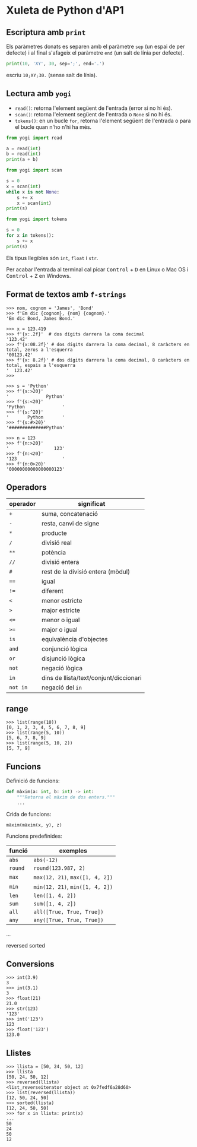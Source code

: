 # Xuleta de Python d'AP1

## Escriptura amb `print`

Els paràmetres donats es separen amb el paràmetre `sep` (un espai de per defecte) i al final s'afageix el paràmetre `end` (un salt de línia per defecte).

```python
print(10, 'XY', 30, sep=';', end='.')
```

escriu `10;XY;30.` (sense salt de línia).

## Lectura amb `yogi`

- `read()`: retorna l'element següent de l'entrada (error si no hi és).
- `scan()`: retorna l'element següent de l'entrada o `None` si no hi és.
- `tokens()`: en un bucle `for`, retorna l'element següent de l'entrada o para el bucle quan n'ho n'hi ha més.

```python 
from yogi import read

a = read(int)
b = read(int)
print(a + b)
```

```python 
from yogi import scan

s = 0
x = scan(int)
while x is not None:
    s += x
    x = scan(int)
print(s)
```

```python 
from yogi import tokens

s = 0
for x in tokens():
    s += x
print(s)
```

Els tipus llegibles són `int`, `float` i `str`.

Per acabar l'entrada al terminal cal picar <kbd>Control</kbd> + <kbd>D</kbd> en Linux o Mac OS i <kbd>Control</kbd> + <kbd>Z</kbd> en Windows.

## Format de textos amb `f-strings`

```pycon
>>> nom, cognom = 'James', 'Bond'
>>> f'Em dic {cognom}, {nom} {cognom}.'
'Em dic Bond, James Bond.'
```

```pycon
>>> x = 123.419
>>> f'{x:.2f}'  # dos dígits darrera la coma decimal
'123.42'
>>> f'{x:08.2f}' # dos dígits darrera la coma decimal, 8 caràcters en total, zeros a l'esquerra
'00123.42'
>>> f'{x: 8.2f}' # dos dígits darrera la coma decimal, 8 caràcters en total, espais a l'esquerra
'  123.42'
>>>
```


```pycon
>>> s = 'Python'
>>> f'{s:>20}'
'              Python'
>>> f'{s:<20}'
'Python              '
>>> f'{s:^20}'
'       Python       '
>>> f'{s:#>20}'
'##############Python'
```

```pycon
>>> n = 123
>>> f'{n:>20}'
'                 123'
>>> f'{n:<20}'
'123                 '
>>> f'{n:0>20}'
'00000000000000000123'
```

## Operadors 

|operador|significat|
|----|----|
| `+` | suma, concatenació |
| `-` | resta, canvi de signe |
| `*` | producte |
| `/` | divisió real |
| `**` | potència |
| `//` | divisió entera |
| `#` | rest de la divisió entera (mòdul) |
| `==` | igual |
| `!=` | diferent |
| `<` | menor estricte |
| `>` | major estricte |
| `<=` | menor o igual |
| `>=` | major o igual |
| `is` | equivalència d'objectes |
| `and` | conjunció lògica |
| `or` | disjunció lògica |
| `not` | negació lògica |
| `in` | dins de llista/text/conjunt/diccionari |
| `not in` | negació del `in` |

## range

```pycon
>>> list(range(10))
[0, 1, 2, 3, 4, 5, 6, 7, 8, 9]
>>> list(range(5, 10))
[5, 6, 7, 8, 9]
>>> list(range(5, 10, 2))
[5, 7, 9]
````

## Funcions

Definició de funcions:

```python 
def màxim(a: int, b: int) -> int:
    """Retorna el màxim de dos enters."""
    ...
```

Crida de funcions:

```pycon
màxim(màxim(x, y), z)
```

Funcions predefinides:

|funció|exemples|
|---|---|
|`abs`| `abs(-12)`|
|`round`| `round(123.987, 2)`|
|`max`| `max(12, 21)`, `max([1, 4, 2])`|
|`min`| `min(12, 21)`, `min([1, 4, 2])`|
|`len`|`len([1, 4, 2])`|
|`sum`|`sum([1, 4, 2])`|
|`all`|`all([True, True, True])`|
|`any`|`any([True, True, True])`|

...

reversed
sorted


## Conversions

```pycon
>>> int(3.9)
3
>>> int(3.1)
3
>>> float(21)
21.0
>>> str(123)
'123'
>>> int('123')
123
>>> float('123')
123.0
```

## Llistes


```pycon
>>> llista = [50, 24, 50, 12]
>>> llista
[50, 24, 50, 12]
>>> reversed(llista)
<list_reverseiterator object at 0x7fedf6a28d60>
>>> list(reversed(llista))
[12, 50, 24, 50]
>>> sorted(llista)
[12, 24, 50, 50]
>>> for x in llista: print(x)
...
50
24
50
12
```
